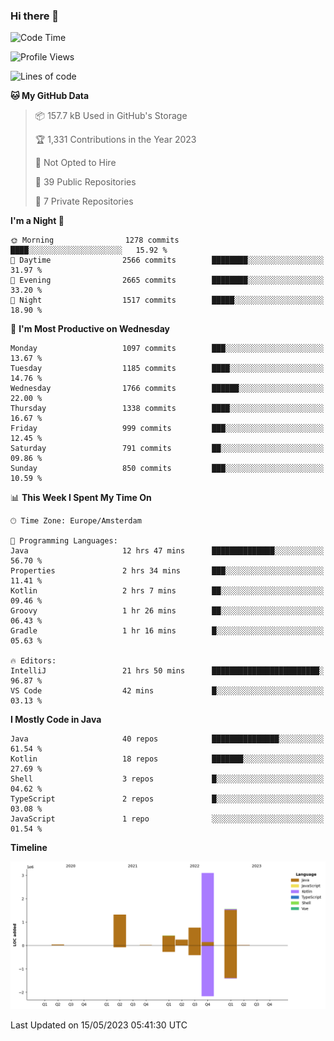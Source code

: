 ### Hi there 👋


<!--START_SECTION:waka-->
![Code Time](http://img.shields.io/badge/Code%20Time-3%2C207%20hrs%2033%20mins-blue)

![Profile Views](http://img.shields.io/badge/Profile%20Views-7-blue)

![Lines of code](https://img.shields.io/badge/From%20Hello%20World%20I%27ve%20Written-7.5%20million%20lines%20of%20code-blue)

**🐱 My GitHub Data** 

> 📦 157.7 kB Used in GitHub's Storage 
 > 
> 🏆 1,331 Contributions in the Year 2023
 > 
> 🚫 Not Opted to Hire
 > 
> 📜 39 Public Repositories 
 > 
> 🔑 7 Private Repositories 
 > 
**I'm a Night 🦉** 

```text
🌞 Morning                1278 commits        ████░░░░░░░░░░░░░░░░░░░░░   15.92 % 
🌆 Daytime                2566 commits        ████████░░░░░░░░░░░░░░░░░   31.97 % 
🌃 Evening                2665 commits        ████████░░░░░░░░░░░░░░░░░   33.20 % 
🌙 Night                  1517 commits        █████░░░░░░░░░░░░░░░░░░░░   18.90 % 
```
📅 **I'm Most Productive on Wednesday** 

```text
Monday                   1097 commits        ███░░░░░░░░░░░░░░░░░░░░░░   13.67 % 
Tuesday                  1185 commits        ████░░░░░░░░░░░░░░░░░░░░░   14.76 % 
Wednesday                1766 commits        ██████░░░░░░░░░░░░░░░░░░░   22.00 % 
Thursday                 1338 commits        ████░░░░░░░░░░░░░░░░░░░░░   16.67 % 
Friday                   999 commits         ███░░░░░░░░░░░░░░░░░░░░░░   12.45 % 
Saturday                 791 commits         ██░░░░░░░░░░░░░░░░░░░░░░░   09.86 % 
Sunday                   850 commits         ███░░░░░░░░░░░░░░░░░░░░░░   10.59 % 
```


📊 **This Week I Spent My Time On** 

```text
🕑︎ Time Zone: Europe/Amsterdam

💬 Programming Languages: 
Java                     12 hrs 47 mins      ██████████████░░░░░░░░░░░   56.70 % 
Properties               2 hrs 34 mins       ███░░░░░░░░░░░░░░░░░░░░░░   11.41 % 
Kotlin                   2 hrs 7 mins        ██░░░░░░░░░░░░░░░░░░░░░░░   09.46 % 
Groovy                   1 hr 26 mins        ██░░░░░░░░░░░░░░░░░░░░░░░   06.43 % 
Gradle                   1 hr 16 mins        █░░░░░░░░░░░░░░░░░░░░░░░░   05.63 % 

🔥 Editors: 
IntelliJ                 21 hrs 50 mins      ████████████████████████░   96.87 % 
VS Code                  42 mins             █░░░░░░░░░░░░░░░░░░░░░░░░   03.13 % 
```

**I Mostly Code in Java** 

```text
Java                     40 repos            ███████████████░░░░░░░░░░   61.54 % 
Kotlin                   18 repos            ███████░░░░░░░░░░░░░░░░░░   27.69 % 
Shell                    3 repos             █░░░░░░░░░░░░░░░░░░░░░░░░   04.62 % 
TypeScript               2 repos             █░░░░░░░░░░░░░░░░░░░░░░░░   03.08 % 
JavaScript               1 repo              ░░░░░░░░░░░░░░░░░░░░░░░░░   01.54 % 
```



**Timeline**

![Lines of Code chart](https://raw.githubusercontent.com/powercasgamer/powercasgamer/master/assets/bar_graph.png)


 Last Updated on 15/05/2023 05:41:30 UTC
<!--END_SECTION:waka-->
